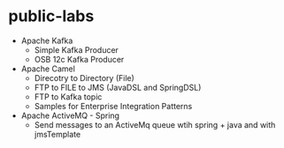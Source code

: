 # public-labs

* Apache Kafka
  - Simple Kafka Producer
  - OSB 12c Kafka Producer
* Apache Camel
  - Direcotry to Directory (File)
  - FTP to FILE to JMS (JavaDSL and SpringDSL)
  - FTP to Kafka topic
  - Samples for Enterprise Integration Patterns
* Apache ActiveMQ - Spring
  - Send messages to an ActiveMq queue wtih spring + java and with jmsTemplate



